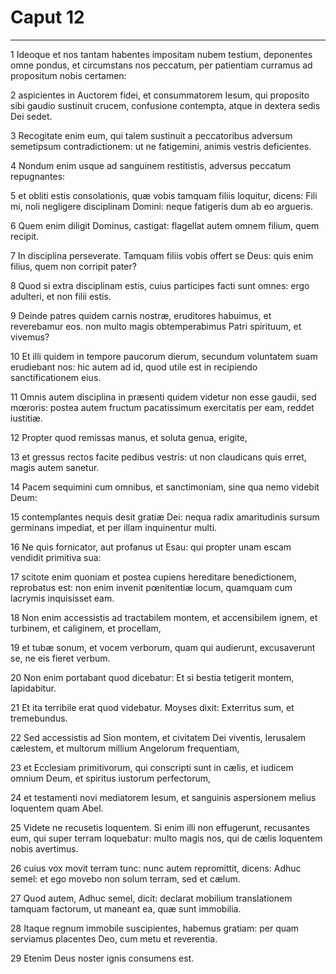 # Caput 12

***

1 Ideoque et nos tantam habentes impositam nubem testium, deponentes omne pondus, et circumstans nos peccatum, per patientiam curramus ad propositum nobis certamen:

2 aspicientes in Auctorem fidei, et consummatorem Iesum, qui proposito sibi gaudio sustinuit crucem, confusione contempta, atque in dextera sedis Dei sedet.

3 Recogitate enim eum, qui talem sustinuit a peccatoribus adversum semetipsum contradictionem: ut ne fatigemini, animis vestris deficientes.

4 Nondum enim usque ad sanguinem restitistis, adversus peccatum repugnantes:

5 et obliti estis consolationis, quæ vobis tamquam filiis loquitur, dicens: Fili mi, noli negligere disciplinam Domini: neque fatigeris dum ab eo argueris.

6 Quem enim diligit Dominus, castigat: flagellat autem omnem filium, quem recipit.

7 In disciplina perseverate. Tamquam filiis vobis offert se Deus: quis enim filius, quem non corripit pater?

8 Quod si extra disciplinam estis, cuius participes facti sunt omnes: ergo adulteri, et non filii estis.

9 Deinde patres quidem carnis nostræ, eruditores habuimus, et reverebamur eos. non multo magis obtemperabimus Patri spirituum, et vivemus?

10 Et illi quidem in tempore paucorum dierum, secundum voluntatem suam erudiebant nos: hic autem ad id, quod utile est in recipiendo sanctificationem eius.

11 Omnis autem disciplina in præsenti quidem videtur non esse gaudii, sed mœroris: postea autem fructum pacatissimum exercitatis per eam, reddet iustitiæ.

12 Propter quod remissas manus, et soluta genua, erigite,

13 et gressus rectos facite pedibus vestris: ut non claudicans quis erret, magis autem sanetur.

14 Pacem sequimini cum omnibus, et sanctimoniam, sine qua nemo videbit Deum:

15 contemplantes nequis desit gratiæ Dei: nequa radix amaritudinis sursum germinans impediat, et per illam inquinentur multi.

16 Ne quis fornicator, aut profanus ut Esau: qui propter unam escam vendidit primitiva sua:

17 scitote enim quoniam et postea cupiens hereditare benedictionem, reprobatus est: non enim invenit pœnitentiæ locum, quamquam cum lacrymis inquisisset eam.

18 Non enim accessistis ad tractabilem montem, et accensibilem ignem, et turbinem, et caliginem, et procellam,

19 et tubæ sonum, et vocem verborum, quam qui audierunt, excusaverunt se, ne eis fieret verbum.

20 Non enim portabant quod dicebatur: Et si bestia tetigerit montem, lapidabitur.

21 Et ita terribile erat quod videbatur. Moyses dixit: Exterritus sum, et tremebundus.

22 Sed accessistis ad Sion montem, et civitatem Dei viventis, Ierusalem cælestem, et multorum millium Angelorum frequentiam,

23 et Ecclesiam primitivorum, qui conscripti sunt in cælis, et iudicem omnium Deum, et spiritus iustorum perfectorum,

24 et testamenti novi mediatorem Iesum, et sanguinis aspersionem melius loquentem quam Abel.

25 Videte ne recusetis loquentem. Si enim illi non effugerunt, recusantes eum, qui super terram loquebatur: multo magis nos, qui de cælis loquentem nobis avertimus.

26 cuius vox movit terram tunc: nunc autem repromittit, dicens: Adhuc semel: et ego movebo non solum terram, sed et cælum.

27 Quod autem, Adhuc semel, dicit: declarat mobilium translationem tamquam factorum, ut maneant ea, quæ sunt immobilia.

28 Itaque regnum immobile suscipientes, habemus gratiam: per quam serviamus placentes Deo, cum metu et reverentia.

29 Etenim Deus noster ignis consumens est.

